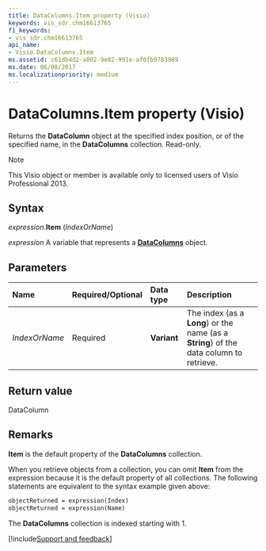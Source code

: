 ```yaml
---
title: DataColumns.Item property (Visio)
keywords: vis_sdr.chm16613765
f1_keywords:
- vis_sdr.chm16613765
api_name:
- Visio.DataColumns.Item
ms.assetid: c61db4d2-a802-9e02-991e-af0fb9783989
ms.date: 06/08/2017
ms.localizationpriority: medium
---
```



# DataColumns.Item property (Visio)

Returns the **DataColumn** object at the specified index position, or of the specified name, in the **DataColumns** collection. Read-only.


> [!NOTE] 
> This Visio object or member is available only to licensed users of Visio Professional 2013.


## Syntax

_expression_.**Item** (_IndexOrName_)

_expression_ A variable that represents a **[DataColumns](Visio.DataColumns.md)** object.


## Parameters

|Name|Required/Optional|Data type|Description|
|:-----|:-----|:-----|:-----|
| _IndexOrName_|Required| **Variant**|The index (as a **Long**) or the name (as a **String**) of the data column to retrieve.|

## Return value

DataColumn


## Remarks

 **Item** is the default property of the **DataColumns** collection.

When you retrieve objects from a collection, you can omit **Item** from the expression because it is the default property of all collections. The following statements are equivalent to the syntax example given above:




```vb
objectReturned = expression(Index) 
objectReturned = expression(Name) 

```

 The **DataColumns** collection is indexed starting with 1.

[!include[Support and feedback](~/includes/feedback-boilerplate.md)]